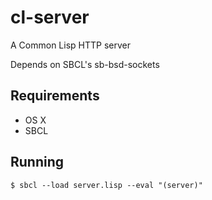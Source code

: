# cl-server
A Common Lisp HTTP server

Depends on SBCL's sb-bsd-sockets

## Requirements

* OS X
* SBCL

## Running

```
$ sbcl --load server.lisp --eval "(server)"
```